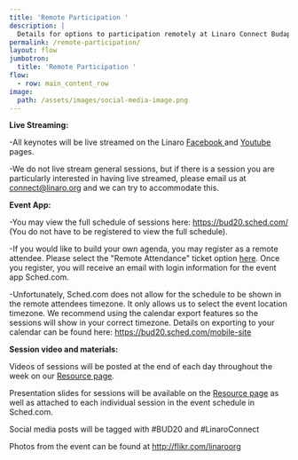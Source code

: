 ```yaml
---
title: 'Remote Participation '
description: |
  Details for options to participation remotely at Linaro Connect Budapest
permalink: /remote-participation/
layout: flow
jumbotron:
  title: 'Remote Participation '
flow:
  - row: main_content_row
image:
  path: /assets/images/social-media-image.png
---
```

**Live Streaming:**

\-All keynotes will be live streamed on the Linaro [Facebook ](https://www.facebook.com/LinaroOrg/)and [Youtube](https://www.youtube.com/linaroorg) pages.

\-We do not live stream general sessions, but if there is a session you are particularly interested in having live streamed, please email us at connect@linaro.org and we can try to accommodate this.

**Event App:** 

\-You may view the full schedule of sessions here: https://bud20.sched.com/ (You do not have to be registered to view the full schedule).

\-If you would like to build your own agenda, you may register as a remote attendee. Please select the "Remote Attendance" ticket option [here](https://www.eventbrite.co.uk/e/linaro-connect-budapest-bud20-registration-80390332649).  Once you register, you will receive an email with login information for the event app Sched.com.

\-Unfortunately, Sched.com does not allow for the schedule to be shown in the remote attendees timezone. It only allows us to select the event location timezone. We recommend using the calendar export features so the sessions will show in your correct timezone. Details on exporting to your calendar can be found here: https://bud20.sched.com/mobile-site

**Session video and materials:**

Videos of sessions will be posted at the end of each day throughout the week on our [Resource page](https://connect.linaro.org/resources/).

Presentation slides for sessions will be available on the [Resource page](https://connect.linaro.org/resources/) as well as attached to each individual session in the event schedule in Sched.com.

Social media posts will be tagged with #BUD20 and #LinaroConnect

Photos from the event can be found at http://flikr.com/linaroorg
